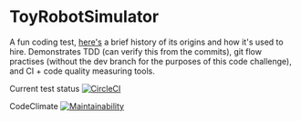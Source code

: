 # ToyRobotSimulator
A fun coding test, [here's](https://joneaves.wordpress.com/2014/07/21/toy-robot-coding-test/) a brief history of its origins and how it's used to hire.
Demonstrates TDD (can verify this from the commits), git flow practises (without the dev branch for the purposes of this code challenge), and CI + code quality measuring tools.

Current test status [![CircleCI](https://circleci.com/gh/AniketSK/ToyRobotSimulator/tree/master.svg?style=svg)](https://circleci.com/gh/AniketSK/ToyRobotSimulator/tree/master)


CodeClimate
[![Maintainability](https://api.codeclimate.com/v1/badges/a99a88d28ad37a79dbf6/maintainability)](https://codeclimate.com/github/codeclimate/codeclimate/maintainability)

